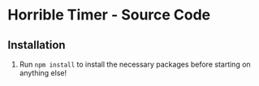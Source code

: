 # Horrible Timer - Source Code

## Installation

1. Run `npm install` to install the necessary packages before starting on anything else!